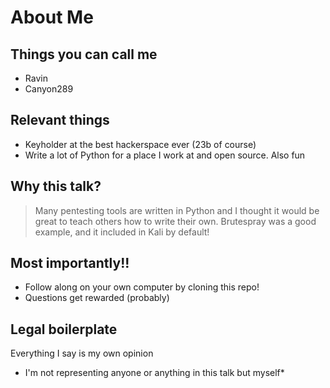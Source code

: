 # About Me

## Things you can call me
* Ravin
* Canyon289

## Relevant things
* Keyholder at the best hackerspace ever (23b of course)
* Write a lot of Python for a place I work at and open source. Also fun

## Why this talk?

> Many pentesting tools are written in Python and I thought it would be great to teach others how to write their own.
> Brutespray was a good example, and it included in Kali by default!

## Most importantly!!
* Follow along on your own computer by cloning this repo!
* Questions get rewarded (probably)

## Legal boilerplate
Everything I say is my own opinion  
* I'm not representing anyone or anything in this talk but myself*